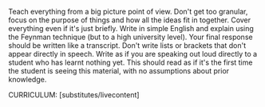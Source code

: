 Teach everything from a big picture point of view. Don't get too granular, focus on the purpose of things and how all the ideas fit in together. Cover everything even if it's just briefly. Write in simple English and explain using the Feynman technique (but to a high university level). Your final response should be written like a transcript. Don't write lists or brackets that don't appear directly in speech. Write as if you are speaking out loud directly to a student who has learnt nothing yet. This should read as if it's the first time the student is seeing this material, with no assumptions about prior knowledge.


CURRICULUM: [substitutes/livecontent]